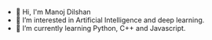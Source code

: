 - 👋 Hi, I'm Manoj Dilshan
- 👀 I’m interested in Artificial Intelligence and deep learning.
- 🌱 I’m currently learning Python, C++ and Javascript.

<!---
manojdilshan/manojdilshan is a ✨ special ✨ repository because its `README.md` (this file) appears on your GitHub profile.
You can click the Preview link to take a look at your changes.
--->
